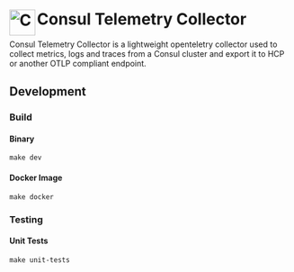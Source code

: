<h1>
  <img src="./_doc/logo.svg" align="left" height="46px" alt="Consul logo"/>
  <span>Consul Telemetry Collector</span>
</h1>

Consul Telemetry Collector is a lightweight openteletry collector used to collect metrics, logs and traces from a Consul cluster and export it to HCP or another OTLP compliant endpoint.

## Development

### Build

#### Binary

```
make dev
```

#### Docker Image

```
make docker
```

### Testing

#### Unit Tests

```
make unit-tests
```